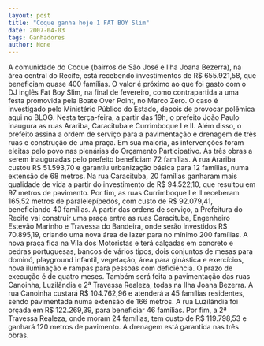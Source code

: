 ```yaml
---
layout: post
title: "Coque ganha hoje 1 FAT BOY Slim"
date: 2007-04-03
tags: Ganhadores
author: None
---
```


A comunidade do Coque (bairros de São José e Ilha Joana Bezerra), na área central do Recife, está recebendo investimentos de R$ 655.921,58, que beneficiam quase 400 famílias. O valor é próximo ao que foi gasto com o DJ inglês Fat Boy Slim, na final de fevereiro, como contrapartida a uma festa promovida pela Boate Over Point, no Marco Zero. O caso é investigado pelo Ministério Público do Estado, depois de provocar polêmica aqui no BLOG.
Nesta terça-feira, a partir das 19h, o prefeito João Paulo inaugura as ruas Arariba, Caracituba e Currimboque I e II. 
Além disso, o prefeito assina a ordem de serviço para a pavimentação e drenagem de três ruas e construção de uma praça. Em sua maioria, as intervenções foram eleitas pelo povo nas plenárias do Orçamento Participativo.
As três obras a serem inauguradas pelo prefeito beneficiam 72 famílias. 
A rua Arariba custou R$ 51.593,70 e garantiu urbanização básica para 12 famílias, numa extensão de 68 metros. 
Na rua Caracituba, 20 famílias ganharam mais qualidade de vida a partir do investimento de R$ 94.522,10, que resultou em 97 metros de pavimento. 
Por fim, as ruas Currimboque I e II receberam 165,52 metros de paralelepípedos, com custo de R$ 92.079,41, beneficiando 40 famílias.
A partir das ordens de serviço, a Prefeitura do Recife vai construir uma praça entre as ruas Caracituba, Engenheiro Estevão Marinho e Travessa do Bandeira, onde serão investidos R$ 70.895,19, criando uma nova área de lazer para no mínimo 200 famílias. 
A nova praça fica na Vila dos Motoristas e terá calçadas em concreto e pedras portuguesas, bancos de vários tipos, dois conjuntos de mesas para dominó, playground infantil, vegetação, área para ginástica e exercícios, nova iluminação e rampas para pessoas com deficiência. O prazo de execução é de quatro meses.
Também será feita a pavimentação das ruas Canoinha, Luzilândia e 2ª Travessa Realeza, todas na Ilha Joana Bezerra. 
A rua Canoinha custará R$ 104.762,96 e atenderá a 45 famílias residentes, sendo pavimentada numa extensão de 166 metros. 
A rua Luzilândia foi orçada em R$ 122.269,39, para beneficiar 46 famílias. Por fim, a 2ª Travessa Realeza, onde moram 24 famílias, tem custo de R$ 119.798,53 e ganhará 120 metros de pavimento. A drenagem está garantida nas três obras.  
